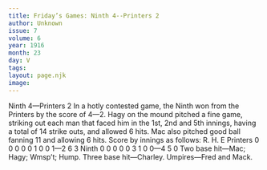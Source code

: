 ```yaml
---
title: Friday’s Games: Ninth 4--Printers 2
author: Unknown
issue: 7
volume: 6
year: 1916
month: 23
day: V
tags:
layout: page.njk
image:
---
```

Ninth 4—Printers 2      In a hotly contested game, the Ninth won from the Printers by the score of 4—2.    Hagy on the mound pitched a fine game, striking out each man that faced him in the 1st, 2nd and 5th innings, having a total of 14 strike outs, and allowed 6 hits. Mac also pitched good ball fanning 11 and allowing 6 hits.    Score by innings as follows:   R. H. E Printers 0 0 0 0 0 1 0 0 1—2 6 3 Ninth 0 0 0 0 0 3 1 0 0—4 5 0   Two base hit—Mac; Hagy; Wmsp’t; Hump.    Three base hit—Charley.   Umpires—Fred and Mack.   
